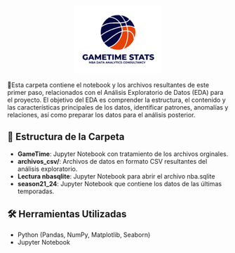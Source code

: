 <p align="center">
  <img src="Imagenes\Gametime Stats logo png.png" alt="Gametime Stats Logo" width="200">
</p>

📌Esta carpeta contiene el notebook y los archivos resultantes de este primer paso, relacionados con el Análisis Exploratorio de Datos (EDA) para el proyecto. El objetivo del EDA es comprender la estructura, el contenido y las características principales de los datos, identificar patrones, anomalías y relaciones, así como preparar los datos para el análisis posterior.

## 📂 Estructura de la Carpeta

- **GameTime**: Jupyter Notebook con tratamiento de los archivos orginales.
- **archivos_csv/**: Archivos de datos en formato CSV resultantes del análisis exploratorio.
- **Lectura nbasqlite**: Jupyter Notebook para abrir el archivo nba.sqlite
- **season21_24**: Jupyter Notebook que contiene los datos de las últimas temporadas.

## 🛠️ Herramientas Utilizadas

- Python (Pandas, NumPy, Matplotlib, Seaborn)
- Jupyter Notebook
